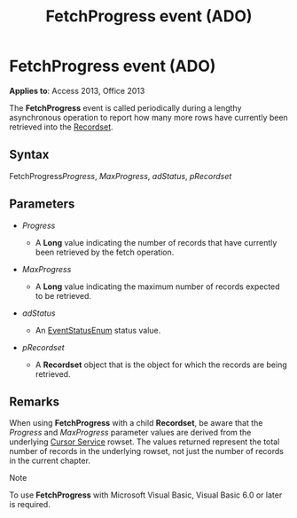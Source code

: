 ﻿---
title: FetchProgress event (ADO)
TOCTitle: FetchProgress event (ADO)
ms:assetid: 09145d9a-ea5e-b41c-6c54-33ec83e642a9
ms:mtpsurl: https://msdn.microsoft.com/library/JJ248828(v=office.15)
ms:contentKeyID: 48543114
ms.date: 09/18/2015
mtps_version: v=office.15
---

# FetchProgress event (ADO)


**Applies to**: Access 2013, Office 2013


The **FetchProgress** event is called periodically during a lengthy asynchronous operation to report how many more rows have currently been retrieved into the [Recordset](recordset-object-ado.md).

## Syntax

FetchProgress*Progress*, *MaxProgress*, *adStatus*, *pRecordset*

## Parameters

- *Progress*

  - A **Long** value indicating the number of records that have currently been retrieved by the fetch operation.

- *MaxProgress*

  - A **Long** value indicating the maximum number of records expected to be retrieved.

- *adStatus*

  - An [EventStatusEnum](eventstatusenum.md) status value.

- *pRecordset*

  - A **Recordset** object that is the object for which the records are being retrieved.

## Remarks

When using **FetchProgress** with a child **Recordset**, be aware that the *Progress* and *MaxProgress* parameter values are derived from the underlying [Cursor Service](microsoft-cursor-service-for-ole-db-ado-service-component.md) rowset. The values returned represent the total number of records in the underlying rowset, not just the number of records in the current chapter.


> [!NOTE]
> To use **FetchProgress** with Microsoft Visual Basic, Visual Basic 6.0 or later is required.


